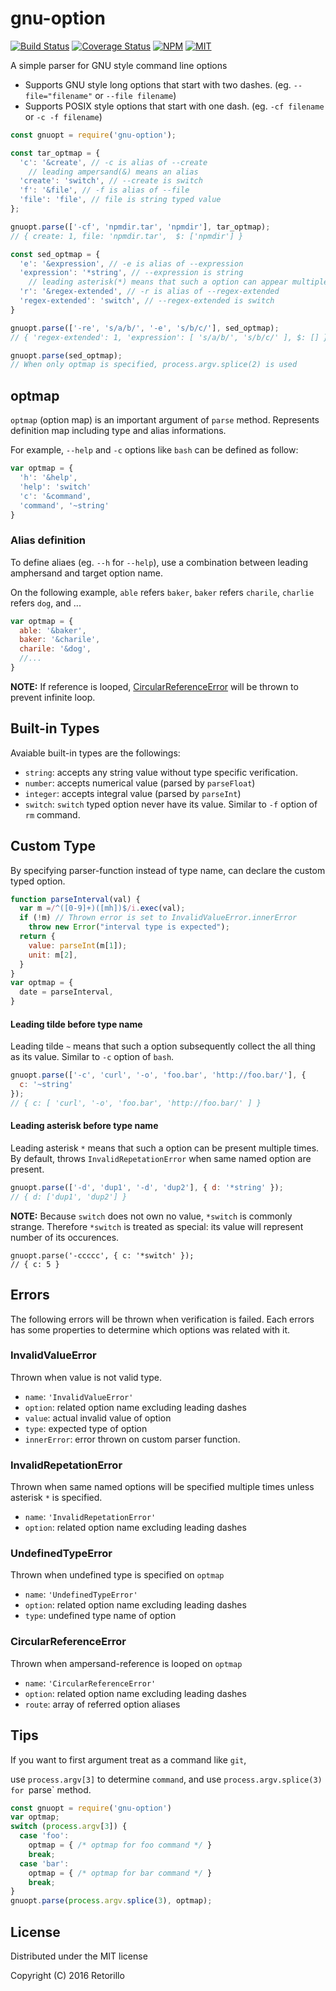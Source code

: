 # gnu-option

[![Build Status](https://travis-ci.org/retorillo/gnu-option.svg?branch=master)](https://travis-ci.org/retorillo/gnu-option)
[![Coverage Status](https://coveralls.io/repos/github/retorillo/gnu-option/badge.svg?branch=master)](https://coveralls.io/github/retorillo/gnu-option?branch=master)
[![NPM](https://img.shields.io/npm/v/gnu-option.svg)](https://www.npmjs.com/package/gnu-option)
[![MIT](https://img.shields.io/badge/license-MIT-blue.svg)](https://opensource.org/licenses/MIT)

A simple parser for GNU style command line options

- Supports GNU style long options that start with two dashes. (eg. `--file="filename"` or `--file filename`)
- Supports POSIX style options that start with one dash. (eg. `-cf filename` or `-c -f filename`)

```javascript
const gnuopt = require('gnu-option');

const tar_optmap = {
  'c': '&create', // -c is alias of --create
    // leading ampersand(&) means an alias
  'create': 'switch', // --create is switch
  'f': '&file', // -f is alias of --file
  'file': 'file', // file is string typed value
};

gnuopt.parse(['-cf', 'npmdir.tar', 'npmdir'], tar_optmap);
// { create: 1, file: 'npmdir.tar',  $: ['npmdir'] }

const sed_optmap = {
  'e': '&expression', // -e is alias of --expression
  'expression': '*string', // --expression is string
    // leading asterisk(*) means that such a option can appear multiple times
  'r': '&regex-extended', // -r is alias of --regex-extended
  'regex-extended': 'switch', // --regex-extended is switch
}

gnuopt.parse(['-re', 's/a/b/', '-e', 's/b/c/'], sed_optmap);
// { 'regex-extended': 1, 'expression': [ 's/a/b/', 's/b/c/' ], $: [] }

gnuopt.parse(sed_optmap);
// When only optmap is specified, process.argv.splice(2) is used
```

## optmap

`optmap` (option map) is an important argument of `parse` method.
Represents definition map including type and alias informations.

For example, `--help` and `-c` options like `bash` can be defined as follow:

```javascript
var optmap = {
  'h': '&help',
  'help': 'switch'
  'c': '&command',
  'command', '~string'
}
```

### Alias definition

To define aliaes (eg. `--h` for `--help`), use a combination between leading
amphersand and target option name.

On the following example, `able` refers `baker`, `baker` refers
`charile`, `charlie` refers `dog`, and ...

```javascript
var optmap = {
  able: '&baker',
  baker: '&charile',
  charile: '&dog',
  //...
}
```

**NOTE:**
If reference is looped, [CircularReferenceError](#circularreferenceerror) will
be thrown to prevent infinite loop.

## Built-in Types

Avaiable built-in types are the followings:

- `string`: accepts any string value without type specific verification.
- `number`: accepts numerical value (parsed by `parseFloat`)
- `integer`: accepts integral value (parsed by `parseInt`)
- `switch`: `switch` typed option never have its value. Similar to `-f` option
  of `rm` command.

## Custom Type

By specifying parser-function instead of type name, can declare the custom typed
option.

```javascript
function parseInterval(val) {
  var m =/^([0-9]+)([mh])$/i.exec(val);
  if (!m) // Thrown error is set to InvalidValueError.innerError
    throw new Error("interval type is expected");
  return {
    value: parseInt(m[1]);
    unit: m[2],
  }
}
var optmap = {
  date = parseInterval,
}
```

#### Leading tilde before type name

Leading tilde `~` means that such a option subsequently collect the all thing as
its value. Similar to `-c` option of `bash`.

```javascript
gnuopt.parse(['-c', 'curl', '-o', 'foo.bar', 'http://foo.bar/'], {
  c: '~string'
});
// { c: [ 'curl', '-o', 'foo.bar', 'http://foo.bar/' ] }
```

#### Leading asterisk before type name

Leading asterisk `*` means that such a option can be present multiple times.
By default, throws `InvalidRepetationError` when same named option are present.

```javascript
gnuopt.parse(['-d', 'dup1', '-d', 'dup2'], { d: '*string' });
// { d: ['dup1', 'dup2'] }
```

**NOTE:** Because `switch` does not own no value, `*switch` is commonly strange.
Therefore `*switch` is treated as special: its value will represent number of
its occurences.

```
gnuopt.parse('-ccccc', { c: '*switch' });
// { c: 5 }
```

## Errors

The following errors will be thrown when verification is failed.
Each errors has some properties to determine which options was related with it.

### InvalidValueError

Thrown when value is not valid type.

- `name`: `'InvalidValueError'`
- `option`: related option name excluding leading dashes
- `value`: actual invalid value of option
- `type`: expected type of option
- `innerError`: error thrown on custom parser function.

### InvalidRepetationError

Thrown when same named options will be specified multiple times unless asterisk
`*` is specified.

- `name`: `'InvalidRepetationError'`
- `option`: related option name excluding leading dashes

### UndefinedTypeError

Thrown when undefined type is specified on `optmap`

- `name`: `'UndefinedTypeError'`
- `option`: related option name excluding leading dashes
- `type`: undefined type name of option

### CircularReferenceError

Thrown when ampersand-reference is looped on `optmap`

- `name`: `'CircularReferenceError'`
- `option`: related option name excluding leading dashes
- `route`: array of referred option aliases

## Tips

If you want to first argument treat as a command like `git`,

use `process.argv[3]` to determine `command`,
and use `process.argv.splice(3) for `parse` method.

```javascript
const gnuopt = require('gnu-option')
var optmap;
switch (process.argv[3]) {
  case 'foo':
    optmap = { /* optmap for foo command */ }
    break;
  case 'bar':
    optmap = { /* optmap for bar command */ }
    break;
}
gnuopt.parse(process.argv.splice(3), optmap);
```

## License

Distributed under the MIT license

Copyright (C) 2016 Retorillo
